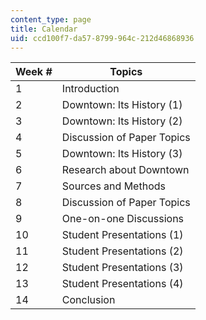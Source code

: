 ```yaml
---
content_type: page
title: Calendar
uid: ccd100f7-da57-8799-964c-212d46868936
---
```


| Week # | Topics |
| --- | --- |
| 1 | Introduction |
| 2 | Downtown: Its History (1) |
| 3 | Downtown: Its History (2) |
| 4 | Discussion of Paper Topics |
| 5 | Downtown: Its History (3) |
| 6 | Research about Downtown |
| 7 | Sources and Methods |
| 8 | Discussion of Paper Topics |
| 9 | One-on-one Discussions |
| 10 | Student Presentations (1) |
| 11 | Student Presentations (2) |
| 12 | Student Presentations (3) |
| 13 | Student Presentations (4) |
| 14 | Conclusion